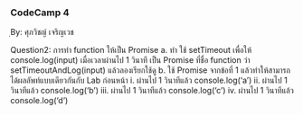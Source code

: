 ### CodeCamp 4 ###
ฺBy: ศุภวิชญ์ เจริญเวช

Question2:
  การทำ function ให้เป็น Promise
    a. ทำ ใช้ setTimeout เพื่อให้ console.log(input) เมื่อเวลาผ่านไป 1 วินาที เป็น Promise ที่ชื่อ function ว่า setTimeoutAndLog(input) แล้วลองเรียกใช้ดู
    b. ใช้ Promise จากข้อที่ 1 แล้วทำให้สามารถได้ผลลัพท์แบบเดียวกันกับ Lab ก่อนหน้า 
      i. ผ่านไป 1 วินาทีแล้ว console.log(‘a’)
      ii. ผ่านไป 1 วินาทีแล้ว console.log(‘b’)
      iii. ผ่านไป 1 วินาทีแล้ว console.log(‘c’)
      iv.   ผ่านไป 1 วินาทีแล้ว console.log(‘d’)
